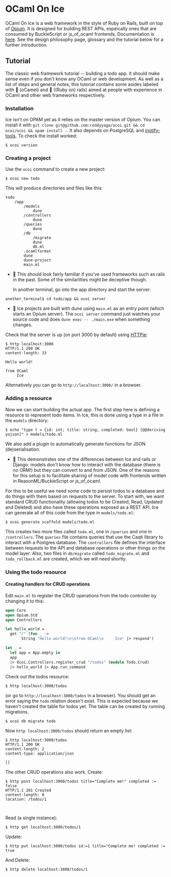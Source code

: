 # OCaml On Ice
OCaml On Ice is a web framework in the style of Ruby on Rails, built on top of
[Opium](https://github.com/rgrinberg/opium). It is designed for building REST APIs, espeically ones that are consumed by
BuckleScript or js\_of\_ocaml frontends. Documentation is [here](https://roddyyaga.github.io/ocoi/ocoi/index.html). See the
design philosophy page, glossary and the tutorial below for a further introduction. 

## Tutorial
The classic web framework tutorial -- building a todo app. It should make sense even if you don't know any OCaml or web
development. As well as a list of steps and general notes, this tutorial contains some asides labeled with
:dromedary_camel: (oCamel) and :monorail: ((Ruby on) rails) aimed at people with experience in OCaml and other web
frameworks respectively.

### Installation
Ice isn't on OPAM yet as it relies on the master version of Opium. You can install it with `git clone git@github.com:roddyyaga/ocoi.git && cd ocoi/ocoi && opam install .`. It also depends on PostgreSQL and [inotify-tools](https://github.com/rvoicilas/inotify-tools/wiki).
To check the install worked:
```
$ ocoi version
```

### Creating a project
Use the `ocoi` command to create a new project:
```
$ ocoi new todo
```
This will produce directories and files like this:
```
todo
    /app
        /models
            dune
        /controllers
            dune
        /queries
            dune
        /db
            /migrate
            dune
            db.ml
        .ocamlformat
        dune
        dune-project
        main.ml
```
- :monorail: This should look fairly familiar if you've used frameworks such as rails in the past. Some of the
  similarlities might be deceptive though.

  In another terminal, go into the app directory and start the server:
```
another_terminal$ cd todo/app && ocoi server
```
- :dromedary_camel: Ice projects are built with dune using `main.ml` as an entry point (which starts an Opium server).
  The `ocoi server` command just watches your source code and does `dune exec -- ./main.exe` when something changes.

Check that the server is up (on port 3000 by default) using [HTTPie](https://httpie.org/):
```
$ http localhost:3000
HTTP/1.1 200 OK
content-length: 33

Hello world!

from OCaml
     Ice

```
Alternatively you can go to `http://localhost:3000/` in a browser.

### Adding a resource
Now we can start building the actual app. The first step here is defining a resource to represent todo items. In Ice,
this is done using a type in a file in the `models` directory:
```
$ echo "type t = {id: int; title: string; completed: bool} [@@deriving yojson]" > models/todo.ml
```
We also add a plugin to automatically generate functions for JSON (de)serialisation.

- :monorail: This demonstrates one of the differences between Ice and rails or Django: models don't know how to
  interact with the database (there is no ORM!) but they can convert to and from JSON. One of the reasons for this setup
  is to facilitate sharing of model code with frontends written in ReasonML/BuckleScript or js\_of\_ocaml.

For this to be useful we need some code to persist todos to a database and do things with them based on requests to the
server. To start with, we want standard CRUD functionality (allowing todos to be Created, Read, Updated and Deleted)
and also have these operations exposed as a REST API. Ice can generate all of this code from the type in `models/todo.ml`:
```
$ ocoi generate scaffold models/todo.ml
```
This creates two more files called `todo.ml`, one in `/queries` and one in `/controllers`. The `queries` file contains
queries that use the Caqti library to interact with a Postgres database. The `controllers` file defines the interface
between requests to the API and database operations or other things on the model layer. Also, two files in
`db/migrate` called `todo_migrate.ml` and `todo_rollback.ml` are created, which we will need shortly.

### Using the todo resource
#### Creating handlers for CRUD operations
Edit `main.ml` to register the CRUD operations from the todo controller by changing it to this:
```ocaml
open Core
open Opium.Std
open Controllers

let hello_world =
  get "/" (fun _ ->
      `String "Hello world!\n\nfrom OCaml\n     Ice" |> respond')

let _ =
  let app = App.empty in
  app
  |> Ocoi.Controllers.register_crud "/todos" (module Todo.Crud)
  |> hello_world |> App.run_command
```
Check out the todos resource:
```
$ http localhost:3000/todos
```
(or go to `http://localhost:3000/todos` in a browser).
You should get an error saying the `todo` relation doesn't exist. This is expected because we haven't created the table
for todos yet. The table can be created by running migrations.
```
$ ocoi db migrate todo
```
Now `http localhost:3000/todos` should return an empty list:
```
$ http localhost:3000/todos
HTTP/1.1 200 OK
content-length: 2
content-type: application/json

[]

```

The other CRUD operations also work.
Create:
```
$ http post localhost:3000/todos title="Complete me!" completed := false
HTTP/1.1 201 Created
content-length: 0
location: /todos/1



```
Read (a single instance):
```
$ http get localhost:3000/todos/1
```
Update:
```
$ http put localhost:3000/todos id:=1 title="Complete me! completed := true
```
And Delete:
```
$ http delete localhost:3000/todos/1
```
